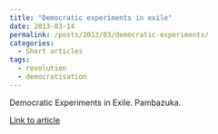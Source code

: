 ```yaml
---
title: "Democratic experiments in exile"
date: 2013-03-14
permalink: /posts/2013/03/democratic-experiments/
categories:
  - Short articles
tags:
  - revolution
  - democratisation
---
```


Democratic Experiments in Exile. Pambazuka.

[Link to article](https://www.pambazuka.org/governance/democratic-experiments-exile)